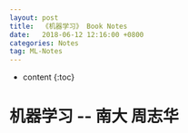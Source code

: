```yaml
---
layout: post
title:  《机器学习》 Book Notes 
date:   2018-06-12 12:16:00 +0800
categories: Notes
tag: ML-Notes
---
```


* content
{:toc}


机器学习 -- 南大 周志华
=========================
